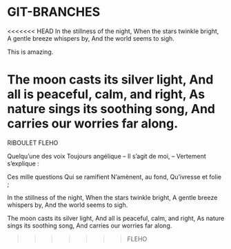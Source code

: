# GIT-BRANCHES

<<<<<<< HEAD
In the stillness of the night,
When the stars twinkle bright,
A gentle breeze whispers by,
And the world seems to sigh.

This is amazing.

The moon casts its silver light,
And all is peaceful, calm, and right,
As nature sings its soothing song,
And carries our worries far along.
=======
RIBOULET FLEHO

Quelqu’une des voix
Toujours angélique
– Il s’agit de moi, –
Vertement s’explique :


Ces mille questions
Qui se ramifient
N’amènent, au fond,
Qu’ivresse et folie ;


In the stillness of the night, When the stars twinkle bright, A gentle breeze whispers by, And the world seems to sigh.

The moon casts its silver light, And all is peaceful, calm, and right, As nature sings its soothing song, And carries our worries far along.
>>>>>>> FLEHO
